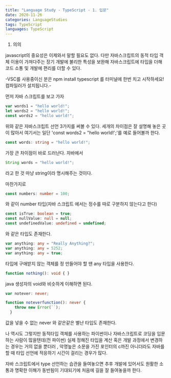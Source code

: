 ```yaml
---
title: "Language Study - TypeScript - 1. 입문"
date: 2020-11-26
categories: LanguageStudies
tags: TypeScript
languages: TypeScript
---
```

1. 의의

javascript의 중요성은 이제와서 말할 필요도 없다. 다만 자바스크립트의 동적 타입 객체 이용이 가져다주는 장기 개발에 불리한 특성을 보완해 자바스크립트에 타입을 더해 코드 소통 및 개발에 편리를 더할 수 있다.

-VSC를 사용중이신 분은 npm install typescript 를 터미널에 한번 치고 시작하세요! 컴파일러가 설치됩니다.-

먼저 자바 스크립트를 보고 가자
```javascript
var words1 = "hello world!";
let words2 = "hello world!";
const words2 = "hello world!";
```
위와 같은 자바스크립트 선언 3가지를 써볼 수 있다. 세개의 차이점은 잘 설명해 놓은 곳이 많아서 여기서는 일단 'const words2 = "hello world!';'를 예로 들어볼까 한다.

```typescript
const words: string = "hello world!";
```
가장 큰 차이점이 바로 드러난다. 자바에서 
```java
String words = "hello world!";
```
라고 한 것 마냥 string이라 명시해주는 것이다. 

마찬가지로
```typescript
const numbers: number = 100;
```
와 같이 number 타입(자바 스크립트 에서는 정수를 따로 구분하지 않는다고 한다)

```typescript
const isTrue: boolean = true;
const nullValue: null = null;
const undefinedValue: undefined = undefined;
```
와 같은 타입도 존재한다.

```typescript
var anything: any = "Really Anything?";
var anything: any = 5252;
var anything: any = true;
```
타입에 구애받지 않는 객체를 정 만들어야 할 땐 any 타입을 사용한다.

```typescript
function nothing(): void { }
```
java 생성자의 void와 비슷하게 이해하면 된다.

```typescript
var notever: never;

function noteverfunction(): never {
    throw new Error(``);
  }
```
값을 넣을 수 없는 never 와 같은같은 별난 타입도 존재한다.


나 역시도 그렇지만 동적타입 객체를 사용하는 파이썬이나 자바스크립트로 코딩을 입문하는 사람이 많을텐데(전 파이썬) 실제 정해진 타입을 계산 혹은 개발 과정에서 변경하는 경우는 거의 없을 뿐더러 , 악명높은 소문을 가진 포인터의 c까진 아니더라도 자바를 할 때 타입 선언에 적응하기 시간이 걸리는 경우가 많다. 

자바 스크립트에서 type 선언하는 습관을 들여놓으면 추후 개발에 있어서도 원활한 소통과 명확한 이해가 동반됨이 기대되기에 처음에 길을 잘 들여놓을까 한다.